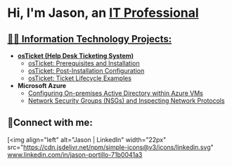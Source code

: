 <h1>Hi, I'm Jason, an <a href="https://www.linkedin.com/in/jason-portillo-71b0041a3/">IT Professional</h1>

<h2>👨‍💻 Information Technology Projects:</h2>

- <b>osTicket (Help Desk Ticketing System)</b>
  - [osTicket: Prerequisites and Installation](https://github.com/JasonOne2720/osticket-prereqs)
  - [osTicket: Post-Installation Configuration](https://github.com/JasonOne2720/post-install-config)
  - [osTicket: Ticket Lifecycle Examples](https://github.com/JasonOne2720/ticket-lifecycle)
- <b>Microsoft Azure</b>
  - [Configuring On-premises Active Directory within Azure VMs](https://github.com/joshmadakorcc/configure-ad)
  - [Network Security Groups (NSGs) and Inspecting Network Protocols](https://github.com/joshmadakorcc/azure-network-protocols)

<h2>🤳Connect with me:</h2>


[<img align="left" alt="Jason | LinkedIn" width="22px" src="https://cdn.jsdelivr.net/npm/simple-icons@v3/icons/linkedin.svg" 
www.linkedin.com/in/jason-portillo-71b0041a3
